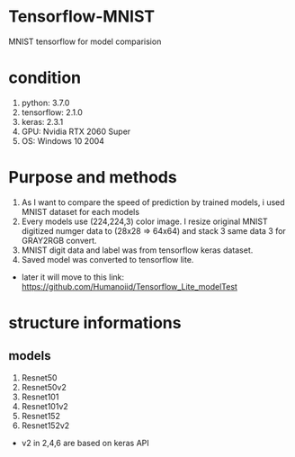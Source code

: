 # Tensorflow-MNIST
 MNIST tensorflow for model comparision

# condition
1. python: 3.7.0
2. tensorflow: 2.1.0
3. keras: 2.3.1
4. GPU: Nvidia RTX 2060 Super
5. OS: Windows 10 2004

# Purpose and methods
1. As I want to compare the speed of prediction by trained models, i used MNIST dataset for each models
2. Every models use (224,224,3) color image. I resize original MNIST digitized numger data to (28x28 => 64x64) and stack 3 same data 3 for GRAY2RGB convert.
3. MNIST digit data and label was from tensorflow keras dataset.
4. Saved model was converted to tensorflow lite.
  * later it will move to this link: https://github.com/Humanoiid/Tensorflow_Lite_modelTest


# structure informations

## models
1. Resnet50
2. Resnet50v2
3. Resnet101
4. Resnet101v2
5. Resnet152
6. Resnet152v2

* v2 in 2,4,6 are based on keras API